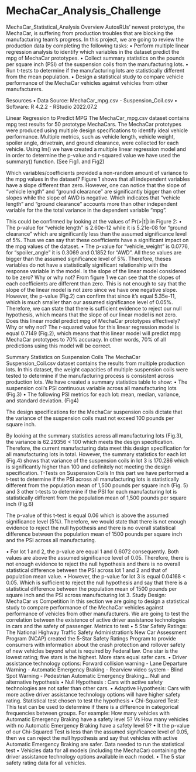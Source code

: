# MechaCar_Analysis_Challenge

MechaCar_Statistical_Analysis
Overview
AutosRUs’ newest prototype, the MechaCar, is suffering from production troubles that are blocking the manufacturing team’s progress. In this project, we are going to review the production data by completing the following tasks:
•	Perform multiple linear regression analysis to identify which variables in the dataset predict the mpg of MechaCar prototypes.
•	Collect summary statistics on the pounds per square inch (PSI) of the suspension coils from the manufacturing lots.
•	Run t-tests to determine if the manufacturing lots are statistically different from the mean population.
•	Design a statistical study to compare vehicle performance of the MechaCar vehicles against vehicles from other manufacturers.

Resources
•	Data Source: MechaCar_mpg.csv - Suspension_Coil.csv
•	Software: R 4.2.2 - RStudio 2022.07.2

Linear Regression to Predict MPG
The MechaCar_mpg.csv dataset contains mpg test results for 50 prototype MechaCars. The MechaCar prototypes were produced using multiple design specifications to identify ideal vehicle performance. Multiple metrics, such as vehicle length, vehicle weight, spoiler angle, drivetrain, and ground clearance, were collected for each vehicle.
Using lm() we have created a multiple linear regression model and in order to determine the p-value and r-squared value we have used the summary() function. (See Fig1. and Fig2)
 

Which variables/coefficients provided a non-random amount of variance to the mpg values in the dataset?
Figure 1 shows that all independent variables have a slope different than zero. However, one can notice that the slope of “vehicle length” and “ground clearance” are significantly bigger than other slopes while the slope of AWD is negative. Which indicates that “vehicle length” and “ground clearance” accounts more than other independent variable for the the total variance in the dependent variable “mpg”.
 

This could be confirmed by looking at the values of Pr(>|t|) in Figure 2:
•	The p-value for “vehicle length” is 2.60e-12 while it is 5.21e-08 for “ground clearance” which are significantly less than the assumed significance level of 5%. Thus we can say that these coefficients have a significant impact on the mpg values of the dataset.
•	The p-value for “vehicle_weight” is 0.0776, for “spoiler_angle” it is 0.3069 and 0.1852 for “AWD”. All these values are bigger than the assumed significance level of 5%. Therefore, theses variables do not have a statistically significant relationship with the response variable in the model.
Is the slope of the linear model considered to be zero? Why or why not?
From figure 1 we can see that the slopes of each coefficients are different than zero. This is not enough to say that the slope of the linear model is not zero since we have one negative slope. However, the p-value (Fig.2) can confirm that since it’s equal 5.35e-11, which is much smaller than our assumed significance level of 0.05%. Therefore, we can state that there is sufficient evidence to reject our null hypothesis, which means that the slope of our linear model is not zero.
Does this linear model predict mpg of MechaCar prototypes effectively? Why or why not?
The r-squared value for this linear regression model is equal 0.7149 (Fig.2), which means that this linear model will predict mpg MechaCar prototypes to 70% accuracy. In other words, 70% of all predictions using this model will be correct.

Summary Statistics on Suspension Coils
The MechaCar Suspension_Coil.csv dataset contains the results from multiple production lots. In this dataset, the weight capacities of multiple suspension coils were tested to determine if the manufacturing process is consistent across production lots.
We have created a summary statistics table to show:
•	The suspension coil’s PSI continuous variable across all manufacturing lots (Fig.3)
•	The following PSI metrics for each lot: mean, median, variance, and standard deviation. (Fig4)


 
 

The design specifications for the MechaCar suspension coils dictate that the variance of the suspension coils must not exceed 100 pounds per square inch.

By looking at the summary statistics across all manufacturing lots (Fig.3), the variance is 62.29356 < 100 which meets the design specification. Therefore, the current manufacturing data meet this design specification for all manufacturing lots in total.
However, the summary statistics for each lot (Fig.4) shows that variance of the suspension coils in lot 3 is 170.286 which is significantly higher than 100 and definitely not meeting the design specification.
T-Tests on Suspension Coils
In this part we have performed a t-test to determine if the PSI across all manufacturing lots is statistically different from the population mean of 1,500 pounds per square inch (Fig. 5) and 3 other t-tests to determine if the PSI for each manufacturing lot is statistically different from the population mean of 1,500 pounds per square inch (Fig.6)
 
The p-value of this t-test is equal 0.06 which is above the assumed significance level (5%). Therefore, we would state that there is not enough evidence to reject the null hypothesis and there is no overall statistical difference between the population mean of 1500 pounds per square inch and the PSI across all manufacturing.
 
•	For lot 1 and 2, the p-value are equal 1 and 0.6072 consequently. Both values are above the assumed significance level of 0.05. Therefore, there is not enough evidence to reject the null hypothesis and there is no overall statistical difference between the PSI across lot 1 and 2 and that of population mean value.
•	However, the p-value for lot 3 is equal 0.04168 < 0.05. Which is sufficient to reject the null hypothesis and say that there is a statistical difference between the population mean of 1500 pounds per square inch and the PSI across manufacturing lot 3.
Study Design: MechaCar vs Competition
In this section we are going to design a statistical study to compare performance of the MechaCar vehicles against performance of vehicles from other manufacturers.
We are going to test the correlation between the existence of active driver assistance technologies in cars and the safety of passenger.
Metrics to test
•	5 Star Safety Ratings: The National Highway Traffic Safety Administration’s New Car Assessment Program (NCAP) created the 5-Star Safety Ratings Program to provide consumers with information about the crash protection and rollover safety of new vehicles beyond what is required by Federal law. One star is the lowest rating; five stars is the highest. More stars equal safer cars.
•	Driver assistance technology options: Forward collision warning - Lane Departure Warning - Automatic Emergency Braking - Rearview video system - Blind Spot Warning - Pedestrian Automatic Emergency Braking…
Null and alternative hypothesis
•	Null Hypothesis : Cars with active safety technologies are not safer than other cars.
•	Adaptive Hypothesis: Cars with more active driver assistance technology options will have higher safety rating.
Statistical test chosen to test the hypothesis
•	Chi-Squared Test: This test can be used to determine if there is a difference in categorical frequencies between groups. For example: How many vehicles with Automatic Emergency Braking have a safety level 5? Vs How many vehicles with no Automatic Emergency Braking have a safety level 5?
•	It the p-value of our Chi-Squared Test is less than the assumed significance level of 0.05, then we can reject the null hypothesis and say that vehicles with active Automatic Emergency Braking are safer.
Data needed to run the statistical test
•	Vehicles data for all models (including the MechaCar) containing the driver assistance technology options available in each model.
•	The 5 star safety rating data for all vehicles.

